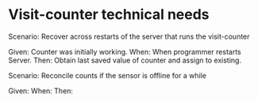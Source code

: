 # Visit-counter technical needs

Scenario: Recover across restarts of the server
that runs the visit-counter

  Given: Counter was initially working.
  When: When programmer restarts Server.
  Then: Obtain last saved value of counter and assign to existing.

Scenario: Reconcile counts if the sensor is offline for a while

  Given:
  When:
  Then:
